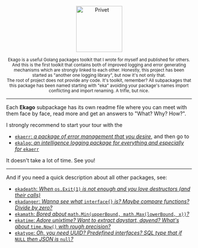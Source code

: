 <p align="center">
  <img alt="Privet" height="125" src="https://raw.githubusercontent.com/qioalice/ekago/master/.github/logo.svg">
  <br>
</p>
<p align="center">
<sub>
Ekago is a useful Golang packages toolkit that I wrote for myself and published for others.
<br>
And this is the first toolkit that contains both of improved logging and error generating mechanisms which are strongly linked to each other.
Honestly, this project has been started as "another one logging library", but now it's not only that. 
<br>
The root of project does not provide any code. It's toolkit, remember?
All subpackages that this package has been named starting with "eka" avoiding your package's names import conflicting and import renaming. A trifle, but nice.
</sub>
</p>

---

Each **Ekago** subpackage has its own readme file where you can meet with them face by face, read more and get an answers to "What? Why? How?".

I strongly recommend to start your tour with the
- [`ekaerr`: _a package of error management that you desire_](ekaerr/),  and then go to
- [`ekalog`: _an intelligence  logging package for everything and especially for_ `ekaerr`](ekalog/)

It doesn't take a lot of time. See you!

-----

And if you need a quick description about all other packages, see:

- [`ekadeath`: _When_ `os.Exit(1)` _is not enough and you love destructors (and their calls)_](/ekadeath)
- [`ekadanger`: _Wanna see what_ `interface{}` _is? Maybe compare functions? Divide by zero?_](/ekadanger)
- [`ekamath`: _Bored about_ `math.Min(upperBound, math.Max(lowerBound, x))`_?_](/ekamath)
- [`ekatime`: _Adore unixtime? Want to extract daystart, dayend? What's about_ `time.Now()` _with rough precision?_](/ekatime)
- [`ekatype`: _Oh, you need UUID? Predefined interfaces? SQL type that if_ `NULL` _then JSON is_ `null`_?_](/ekatype)